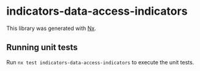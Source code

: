 # indicators-data-access-indicators

This library was generated with [Nx](https://nx.dev).

## Running unit tests

Run `nx test indicators-data-access-indicators` to execute the unit tests.
